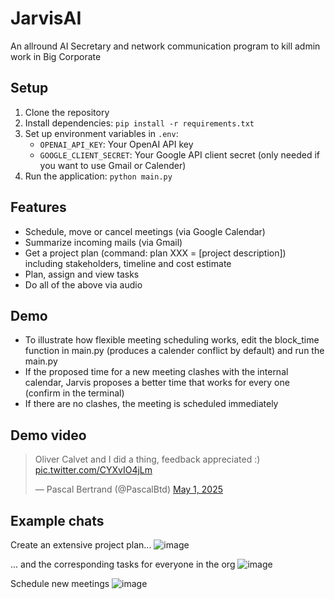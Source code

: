 # JarvisAI

An allround AI Secretary and network communication program to kill admin work in Big Corporate

## Setup

1. Clone the repository
2. Install dependencies: `pip install -r requirements.txt`
3. Set up environment variables in `.env`:
   - `OPENAI_API_KEY`: Your OpenAI API key
   - `GOOGLE_CLIENT_SECRET`: Your Google API client secret (only needed if you want to use Gmail or Calender)
4. Run the application: `python main.py`


## Features
- Schedule, move or cancel meetings (via Google Calendar)
- Summarize incoming mails (via Gmail)
- Get a project plan (command: plan XXX = [project description]) including stakeholders, timeline and cost estimate
- Plan, assign and view tasks 
- Do all of the above via audio

## Demo
- To illustrate how flexible meeting scheduling works, edit the block_time function in main.py (produces a calender conflict by default) and run the main.py
- If the proposed time for a new meeting clashes with the internal calendar, Jarvis proposes a better time that works for every one (confirm in the terminal)
- If there are no clashes, the meeting is scheduled immediately

## Demo video

<blockquote class="twitter-tweet" data-media-max-width="560"><p lang="en" dir="ltr">Oliver Calvet and I did a thing, feedback appreciated :) <a href="https://t.co/CYXvIO4jLm">pic.twitter.com/CYXvIO4jLm</a></p>&mdash; Pascal Bertrand (@PascalBtd) <a href="https://twitter.com/PascalBtd/status/1917884623737979049?ref_src=twsrc%5Etfw">May 1, 2025</a></blockquote> <script async src="https://platform.twitter.com/widgets.js" charset="utf-8"></script>

## Example chats
Create an extensive project plan...
![image](https://github.com/user-attachments/assets/b53e35e8-7534-4f91-929b-a193b1318a90)

... and the corresponding tasks for everyone in the org
![image](https://github.com/user-attachments/assets/d1ce0fd8-18d6-4248-a853-608daecdac83)


Schedule new meetings
![image](https://github.com/user-attachments/assets/ab3a1b7a-4e9e-447e-9b54-b6046e4dfa12)

